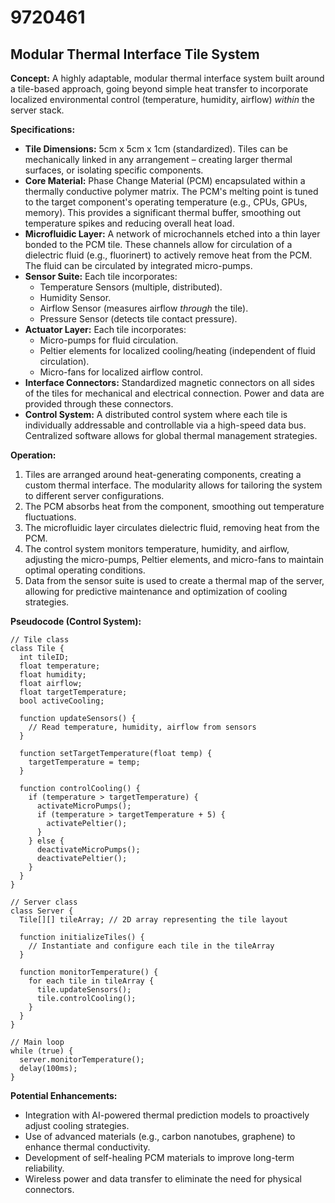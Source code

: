 # 9720461

## Modular Thermal Interface Tile System

**Concept:** A highly adaptable, modular thermal interface system built around a tile-based approach, going beyond simple heat transfer to incorporate localized environmental control (temperature, humidity, airflow) *within* the server stack.

**Specifications:**

*   **Tile Dimensions:** 5cm x 5cm x 1cm (standardized).  Tiles can be mechanically linked in any arrangement – creating larger thermal surfaces, or isolating specific components.
*   **Core Material:** Phase Change Material (PCM) encapsulated within a thermally conductive polymer matrix. The PCM's melting point is tuned to the target component's operating temperature (e.g., CPUs, GPUs, memory). This provides a significant thermal buffer, smoothing out temperature spikes and reducing overall heat load.
*   **Microfluidic Layer:** A network of microchannels etched into a thin layer bonded to the PCM tile. These channels allow for circulation of a dielectric fluid (e.g., fluorinert) to actively remove heat from the PCM.  The fluid can be circulated by integrated micro-pumps.
*   **Sensor Suite:** Each tile incorporates:
    *   Temperature Sensors (multiple, distributed).
    *   Humidity Sensor.
    *   Airflow Sensor (measures airflow *through* the tile).
    *   Pressure Sensor (detects tile contact pressure).
*   **Actuator Layer:** Each tile incorporates:
    *   Micro-pumps for fluid circulation.
    *   Peltier elements for localized cooling/heating (independent of fluid circulation).
    *   Micro-fans for localized airflow control.
*   **Interface Connectors:** Standardized magnetic connectors on all sides of the tiles for mechanical and electrical connection.  Power and data are provided through these connectors.
*   **Control System:**  A distributed control system where each tile is individually addressable and controllable via a high-speed data bus. Centralized software allows for global thermal management strategies.

**Operation:**

1.  Tiles are arranged around heat-generating components, creating a custom thermal interface.  The modularity allows for tailoring the system to different server configurations.
2.  The PCM absorbs heat from the component, smoothing out temperature fluctuations.
3.  The microfluidic layer circulates dielectric fluid, removing heat from the PCM.
4.  The control system monitors temperature, humidity, and airflow, adjusting the micro-pumps, Peltier elements, and micro-fans to maintain optimal operating conditions.
5.  Data from the sensor suite is used to create a thermal map of the server, allowing for predictive maintenance and optimization of cooling strategies.

**Pseudocode (Control System):**

```
// Tile class
class Tile {
  int tileID;
  float temperature;
  float humidity;
  float airflow;
  float targetTemperature;
  bool activeCooling;

  function updateSensors() {
    // Read temperature, humidity, airflow from sensors
  }

  function setTargetTemperature(float temp) {
    targetTemperature = temp;
  }

  function controlCooling() {
    if (temperature > targetTemperature) {
      activateMicroPumps();
      if (temperature > targetTemperature + 5) {
        activatePeltier();
      }
    } else {
      deactivateMicroPumps();
      deactivatePeltier();
    }
  }
}

// Server class
class Server {
  Tile[][] tileArray; // 2D array representing the tile layout

  function initializeTiles() {
    // Instantiate and configure each tile in the tileArray
  }

  function monitorTemperature() {
    for each tile in tileArray {
      tile.updateSensors();
      tile.controlCooling();
    }
  }
}

// Main loop
while (true) {
  server.monitorTemperature();
  delay(100ms);
}
```

**Potential Enhancements:**

*   Integration with AI-powered thermal prediction models to proactively adjust cooling strategies.
*   Use of advanced materials (e.g., carbon nanotubes, graphene) to enhance thermal conductivity.
*   Development of self-healing PCM materials to improve long-term reliability.
*   Wireless power and data transfer to eliminate the need for physical connectors.